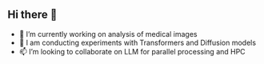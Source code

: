 ## Hi there 👋
- 🔭 I’m currently working on analysis of medical images
- 🌱 I am conducting experiments with Transformers and Diffusion models
- 📫 I’m looking to collaborate on LLM for parallel processing and HPC 


<!--
**sofia4009/sofia4009** is a ✨ _special_ ✨ repository because its `README.md` (this file) appears on your GitHub profile.

Here are some ideas to get you started:

- 🔭 I’m currently working on ...
- 🌱 I’m currently learning ...
- 👯 I’m looking to collaborate on ...
- 🤔 I’m looking for help with ...
- 💬 Ask me about ...
- 📫 How to reach me: ...
- 😄 Pronouns: ...
- ⚡ Fun fact: ...
-->
